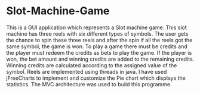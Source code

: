 # Slot-Machine-Game

This is a GUI application which represents a Slot machine game.  This slot machine has three reels with six different types of symbols. The user gets the chance to spin these three reels and after the spin if all the reels got the same symbol, the game is won. To play a game there must be credits and the player must redeem the credits as bets to play the game. If the player is won, the bet amount and winning credits are added to the remaining credits. Winning credits are calculated according to the assigned value of the symbol. Reels are implemented using threads in java. I have used jFreeCharts to implement and customize the Pie chart which displays the statistics. The MVC architecture was used to build this programme.
